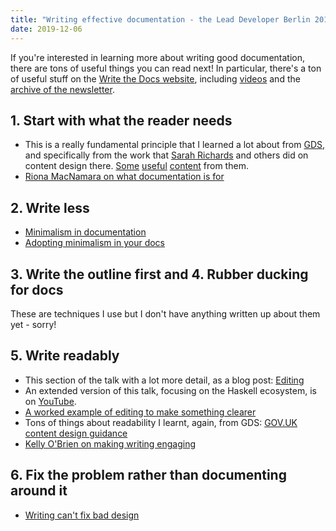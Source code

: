 ```yaml
---
title: "Writing effective documentation - the Lead Developer Berlin 2019"
date: 2019-12-06
---
```


If you're interested in learning more about writing good documentation, there are tons of useful things you can read next! In particular, there's a ton of useful stuff on the [Write the Docs website](https://www.writethedocs.org/), including [videos](https://www.writethedocs.org/videos/) and the [archive of the newsletter](https://www.writethedocs.org/newsletter/#index-of-newsletter-topics).

## 1. Start with what the reader needs

- This is a really fundamental principle that I learned a lot about from [GDS](https://gds.blog.gov.uk/), and specifically from the work that [Sarah Richards]() and others did on content design there. [Some](https://www.gov.uk/guidance/content-design/user-needs) [useful](https://gds.blog.gov.uk/tag/user-needs/) [content](https://contentdesign.london/content-design/writing-for-the-user/) from them.
- [Riona MacNamara on what documentation is for](https://www.youtube.com/watch?v=NyFNrInlADs)

## 2. Write less

- [Minimalism in documentation](https://www.knowledgeowl.com/home/minimalism-documentation)
- [Adopting minimalism in your docs](https://opensource.com/article/17/10/adopting-minimalism-your-docs)

## 3. Write the outline first and 4. Rubber ducking for docs

These are techniques I use but I don't have anything written up about them yet - sorry!

## 5. Write readably

- This section of the talk with a lot more detail, as a blog post: [Editing](https://bethaitman.com/posts/editing)
- An extended version of this talk, focusing on the Haskell ecosystem, is on [YouTube](https://www.youtube.com/watch?v=8TD-20Mb_7M).
- [A worked example of editing to make something clearer](https://bethaitman.com/posts/ui-writing/easyjet-cello/)
- Tons of things about readability I learnt, again, from GDS: [GOV.UK content design guidance](https://www.gov.uk/guidance/content-design)
- [Kelly O'Brien on making writing engaging](https://www.youtube.com/watch?v=IMdyx4YJ0hQ)

## 6. Fix the problem rather than documenting around it

- [Writing can't fix bad design](https://bethaitman.com/posts/ui-writing/writing-cant-fix-bad-design/)
